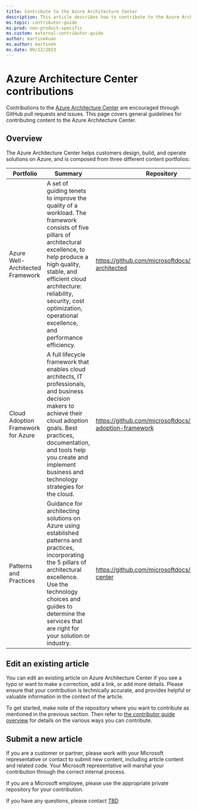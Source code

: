 ```yaml
---
title: Contribute to the Azure Architecture Center
description: This article describes how to contribute to the Azure Architecture Center.
ms.topic: contributor-guide
ms.prod: non-product-specific
ms.custom: external-contributor-guide
author: martinekuan
ms.author: martinek
ms.date: 09/12/2023
---
```


# Azure Architecture Center contributions

Contributions to the [Azure Architecture Center](/azure/architecture) are encouraged through GitHub pull requests and issues. This page covers general guidelines for contributing content to the Azure Architecture Center.

## Overview

The Azure Architecture Center helps customers design, build, and operate solutions on Azure, and is composed from three different content portfolios:

| Portfolio | Summary | Repository |
|-----------|---------|------------|
| Azure Well-Architected Framework | A set of guiding tenets to improve the quality of a workload. The framework consists of five pillars of architectural excellence, to help produce a high quality, stable, and efficient cloud architecture: reliability, security, cost optimization, operational excellence, and performance efficiency. | https://github.com/microsoftdocs/well-architected |
| Cloud Adoption Framework for Azure | A full lifecycle framework that enables cloud architects, IT professionals, and business decision makers to achieve their cloud adoption goals. Best practices, documentation, and tools help you create and implement business and technology strategies for the cloud. | https://github.com/microsoftdocs/cloud-adoption-framework |
| Patterns and Practices | Guidance for architecting solutions on Azure using established patterns and practices, incorporating the 5 pillars of architectural excellence. Use the technology choices and guides to determine the services that are right for your solution or industry. | https://github.com/microsoftdocs/architecture-center | 

## Edit an existing article

You can edit an existing article on Azure Architecture Center if you see a typo or want to make a correction, add a link, or add more details. Please ensure that your contribution is technically accurate, and provides helpful or valuable information in the context of the article. 

To get started, make note of the repository where you want to contribute as mentioned in the previous section. Then refer to [the contributor guide overview](../index.md) for details on the various ways you can contribute.

## Submit a new article

If you are a customer or partner, please work with your Microsoft representative or contact to submit new content, including article content and related code. Your Microsoft representative will marshal your contribution through the correct internal process.

If you are a Microsoft employee, please use the appropriate private repository for your contribution.

If you have any questions, please contact [TBD](mailto:tbd@microsoft.com?subject=Azure%20Architecture%20Center%20contribution)
